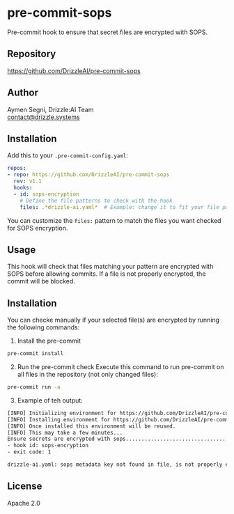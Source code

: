 # pre-commit-sops

Pre-commit hook to ensure that secret files are encrypted with SOPS.

## Repository

https://github.com/DrizzleAI/pre-commit-sops

## Author

Aymen Segni, Drizzle:AI Team  
contact@drizzle.systems

## Installation

Add this to your `.pre-commit-config.yaml`:

```yaml
repos:  
- repo: https://github.com/DrizzleAI/pre-commit-sops
  rev: v1.1
  hooks:
  - id: sops-encryption
    # Define the file patterns to check with the hook
    files: .*drizzle-ai.yaml*  # Example: change it to fit your file pattern to ensure sops encryption
```

You can customize the `files:` pattern to match the files you want checked for SOPS encryption.

## Usage

This hook will check that files matching your pattern are encrypted with SOPS before allowing commits. If a file is not properly encrypted, the commit will be blocked.

## Installation

You can checke manually if your selected file(s) are encrypted by running the following commands:

1. Install the pre-commit
```bash
pre-commit install
```

2. Run the pre-commit check
Execute this command to run pre-commit on all files in the repository (not only changed files):

```bash
pre-commit run -a 
```

3. Example of teh output:

```bash
[INFO] Initializing environment for https://github.com/DrizzleAI/pre-commit-sops.
[INFO] Installing environment for https://github.com/DrizzleAI/pre-commit-sops.
[INFO] Once installed this environment will be reused.
[INFO] This may take a few minutes...
Ensure secrets are encrypted with sops...................................Failed
- hook id: sops-encryption
- exit code: 1

drizzle-ai.yaml: sops metadata key not found in file, is not properly encrypted
```


## License

Apache 2.0
